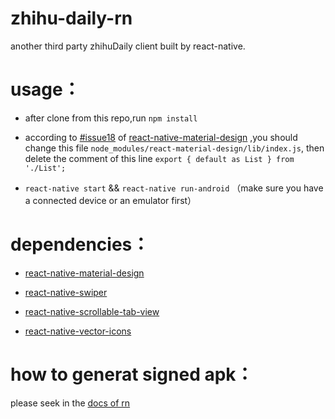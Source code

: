 # zhihu-daily-rn

another third party zhihuDaily client built by react-native.

# usage：

- after clone from this repo,run `npm install`

- according to [#issue18](https://github.com/react-native-material-design/react-native-material-design/issues/18) of [react-native-material-design](https://github.com/react-native-material-design/react-native-material-design)
,you should change this file
`node_modules/react-material-design/lib/index.js`,
then delete the comment of this line `export { default as List } from './List';`


- `react-native start` && `react-native run-android` （make sure you have a connected device or an emulator first）

# dependencies：

- [react-native-material-design](https://github.com/react-native-material-design/react-native-material-design)

- [react-native-swiper](https://github.com/leecade/react-native-swiper)

- [react-native-scrollable-tab-view](https://github.com/skv-headless/react-native-scrollable-tab-view)

- [react-native-vector-icons](https://github.com/oblador/react-native-vector-icons)

# how to generat signed apk：

please seek in the [docs of rn](http://facebook.github.io/react-native/docs/signed-apk-android.html)
